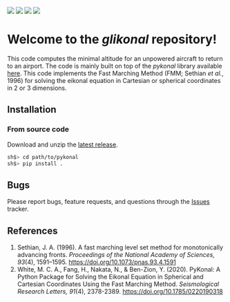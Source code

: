 ![](https://img.shields.io/github/issues/malcolmw/pykonal)
![](https://img.shields.io/github/forks/malcolmw/pykonal)
![](https://img.shields.io/github/stars/malcolmw/pykonal)
![](https://img.shields.io/github/license/malcolmw/pykonal)
# Welcome to the *glikonal* repository!
This code computes the minimal altitude for an unpowered aircraft to return to an airport.
The code is mainly built on top of the *pykonal* library available [here](https://github.com/malcolmw/pykonal).
This code implements the Fast Marching Method (FMM; Sethian *et al.*, 1996) for solving the eikonal equation in Cartesian or spherical coordinates in 2 or 3 dimensions.


## Installation

### From source code
Download and unzip the [latest release](https://github.com/giovannipiccioli/glikonal/releases "Releases").
```bash
sh$> cd path/to/pykonal
sh$> pip install .
```
## Bugs
Please report bugs, feature requests, and questions through the [Issues](https://github.com/malcolmw/pykonal/issues "PyKonal Issues tracker") tracker.

## References
1. Sethian, J. A. (1996). A fast marching level set method for monotonically advancing fronts. *Proceedings of the National Academy of Sciences, 93*(4), 1591–1595. https://doi.org/10.1073/pnas.93.4.1591
2. White, M. C. A., Fang, H., Nakata, N., & Ben-Zion, Y. (2020). PyKonal: A Python Package for Solving the Eikonal Equation in Spherical and Cartesian Coordinates Using the Fast Marching Method. *Seismological Research Letters, 91*(4), 2378-2389. https://doi.org/10.1785/0220190318

